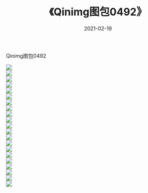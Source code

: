 ﻿---
layout: post
title:  《Qinimg图包0492》
date:   2021-02-19
img: http://imgx.orgx.ga/Qinimg图包/Qinimg图包0492/000.jpg
categories: [美女, 清纯, 唯美]
---

Qinimg图包0492

 ![](http://imgx.orgx.ga/Qinimg图包/Qinimg图包0492/001.jpg) <br>![](http://imgx.orgx.ga/Qinimg图包/Qinimg图包0492/002.jpg) <br>![](http://imgx.orgx.ga/Qinimg图包/Qinimg图包0492/003.jpg) <br>![](http://imgx.orgx.ga/Qinimg图包/Qinimg图包0492/004.jpg) <br>![](http://imgx.orgx.ga/Qinimg图包/Qinimg图包0492/005.jpg) <br>![](http://imgx.orgx.ga/Qinimg图包/Qinimg图包0492/006.jpg) <br>![](http://imgx.orgx.ga/Qinimg图包/Qinimg图包0492/007.jpg) <br>![](http://imgx.orgx.ga/Qinimg图包/Qinimg图包0492/008.jpg) <br>![](http://imgx.orgx.ga/Qinimg图包/Qinimg图包0492/009.jpg) <br>![](http://imgx.orgx.ga/Qinimg图包/Qinimg图包0492/010.jpg) <br>![](http://imgx.orgx.ga/Qinimg图包/Qinimg图包0492/011.jpg) <br>![](http://imgx.orgx.ga/Qinimg图包/Qinimg图包0492/012.jpg) <br>![](http://imgx.orgx.ga/Qinimg图包/Qinimg图包0492/013.jpg) <br>![](http://imgx.orgx.ga/Qinimg图包/Qinimg图包0492/014.jpg) <br>![](http://imgx.orgx.ga/Qinimg图包/Qinimg图包0492/015.jpg) <br>![](http://imgx.orgx.ga/Qinimg图包/Qinimg图包0492/016.jpg) <br>![](http://imgx.orgx.ga/Qinimg图包/Qinimg图包0492/017.jpg) <br>![](http://imgx.orgx.ga/Qinimg图包/Qinimg图包0492/018.jpg) <br>![](http://imgx.orgx.ga/Qinimg图包/Qinimg图包0492/019.jpg) <br>![](http://imgx.orgx.ga/Qinimg图包/Qinimg图包0492/020.jpg) <br>![](http://imgx.orgx.ga/Qinimg图包/Qinimg图包0492/021.jpg) <br>